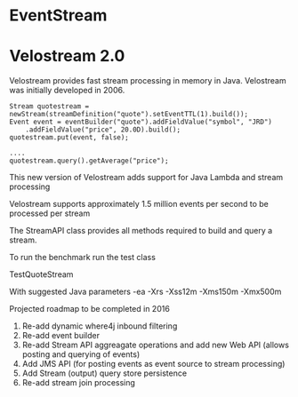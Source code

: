 # EventStream
# Velostream 2.0

Velostream provides fast stream processing in memory in Java.  Velostream was initially developed in 2006.

    Stream quotestream = newStream(streamDefinition("quote").setEventTTL(1).build());
    Event event = eventBuilder("quote").addFieldValue("symbol", "JRD")
        .addFieldValue("price", 20.0D).build();
    quotestream.put(event, false);
    
    ....
    quotestream.query().getAverage("price");

This new version of Velostream adds support for Java Lambda and stream processing

Velostream supports approximately 1.5 million events per second to be processed per stream

The StreamAPI class provides all methods required to build and query a stream.

To run the benchmark run the test class

TestQuoteStream

With suggested Java parameters -ea  -Xrs -Xss12m -Xms150m -Xmx500m

Projected roadmap to be completed in 2016<BR>
1. Re-add dynamic where4j inbound filtering<BR>
2. Re-add event builder<BR>
3. Re-add Stream API aggreagate operations and add new Web API (allows posting and querying of events)<BR>
4. Add JMS API (for posting events as event source to stream processing)<BR>
5. Add Stream (output) query store persistence<BR>
6. Re-add stream join processing<BR>




